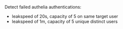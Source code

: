 Detect failed authelia authentications:

 - leakspeed of 20s, capacity of 5 on same target user
 - leakspeed of 1m, capacity of 5 unique distinct users